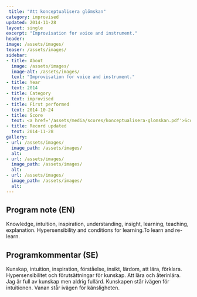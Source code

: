 ```yaml
---
 title: "Att konceptualisera glömskan"
category: improvised
updated: 2014-11-28
layout: single
excerpt: "Improvisation for voice and instrument."
header: 
image: /assets/images/
teaser: /assets/images/
sidebar:
- title: About
  image: /assets/images/
  image-alt: /assets/images/
  text: "Improvisation for voice and instrument."
- title: Year
  text: 2014
- title: Category
  text: improvised
- title: First performed
  text: 2014-10-24
- title: Score
  text: <a href='/assets/media/scores/konceptualisera-glomskan.pdf'>Score for Att konceptualisera glömskan</a>
- title: Record updated
  text: 2014-11-28
gallery:
- url: /assets/images/
  image_path: /assets/images/
  alt: 
- url: /assets/images/
  image_path: /assets/images/
  alt: 
- url: /assets/images/
  image_path: /assets/images/
  alt: 
---
```

<h2>Program note (EN)</h2>
Knowledge, intuition, inspiration, understanding, insight, learning, teaching, explanation. Hypersensibility and conditions for learning.To learn and re-learn. 
<h2>Programkommentar (SE)</h2>
Kunskap, intuition, inspiration, förståelse, insikt, lärdom, att lära, förklara. Hypersensibilitet och förutsättningar för kunskap. Att lära och återinlära. Jag är full av kunskap men aldrig fullärd. Kunskapen står ivägen för intuitionen. Vanan står ivägen för känsligheten. 


